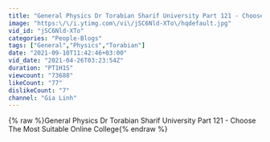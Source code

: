 ```yaml
---
title: "General Physics Dr Torabian Sharif University Part 121 - Choose The Most Suitable Online College"
image: "https:\/\/i.ytimg.com\/vi\/jSC6Nld-XTo\/hqdefault.jpg"
vid_id: "jSC6Nld-XTo"
categories: "People-Blogs"
tags: ["General","Physics","Torabian"]
date: "2021-09-10T11:42:46+03:00"
vid_date: "2021-04-26T03:23:54Z"
duration: "PT1H1S"
viewcount: "73688"
likeCount: "77"
dislikeCount: "7"
channel: "Gia Linh"
---
```

{% raw %}General Physics Dr Torabian Sharif University Part 121 - Choose The Most Suitable Online College{% endraw %}
